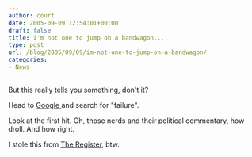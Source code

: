 ```yaml
---
author: court
date: 2005-09-09 12:54:01+00:00
draft: false
title: I'm not one to jump on a bandwagon....
type: post
url: /blog/2005/09/09/im-not-one-to-jump-on-a-bandwagon/
categories:
- News
---
```


But this really tells you something, don't it?

Head to [Google ](http://www.google.com)and search for "failure".

Look at the first hit.  Oh, those nerds and their political commentary, how droll.  And how right.

I stole this from [The Register](http://www.theregister.co.uk/2005/09/09/google_bush_search/), btw.
